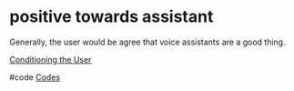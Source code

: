 # positive towards assistant
Generally, the user would be agree that voice assistants are a good thing.

[Conditioning the User](output/themes/Conditioning%20the%20User.md)

#code [Codes](output/codes/Codes.md)